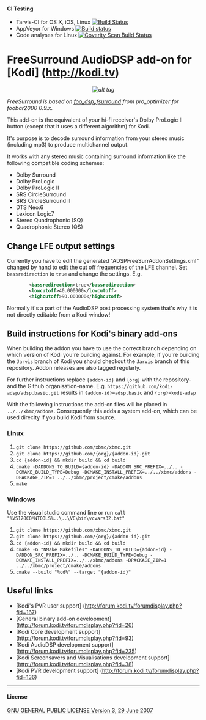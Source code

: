 #### CI Testing
* Tarvis-CI for OS X, iOS, Linux [![Build Status](https://travis-ci.org/kodi-adsp/adsp.freesurround.svg?branch=master)](https://travis-ci.org/kodi-adsp/adsp.freesurround)
* AppVeyor for Windows [![Build status](https://ci.appveyor.com/api/projects/status/4r006cum794fwlsb/branch/master?svg=true)](https://ci.appveyor.com/project/james4kodi-adsp/adsp-freesurround/branch/master)
* Code analyses for Linux [![Coverity Scan Build Status](https://scan.coverity.com/projects/5120/badge.svg)](https://scan.coverity.com/projects/5120)

# FreeSurround AudioDSP add-on for [Kodi] (http://kodi.tv)
*<p align="center">![alt tag](https://github.com/kodi-adsp/adsp.freesurround/blob/master/adsp.freesurround/icon.png)</p>*

*FreeSurround is based on [foo_dsp_fsurround](http://www.hydrogenaud.io/forums/index.php?showtopic=52235) from pro_optimizer for foobar2000 0.9.x.*

This add-on is the equivalent of your hi-fi receiver's Dolby ProLogic II button (except that it uses a
different algorithm) for Kodi.

It's purpose is to decode surround information from your stereo music (including mp3) to produce
multichannel output.

It works with any stereo music containing surround information like the following compatible  coding schemes:

- Dolby Surround
- Dolby ProLogic
- Dolby ProLogic II
- SRS CircleSurround
- SRS CircleSurround II
- DTS Neo:6
- Lexicon Logic7
- Stereo Quadrophonic (SQ)
- Quadrophonic Stereo (QS)

## Change LFE output settings
Currently you have to edit the generated "ADSPFreeSurrAddonSettings.xml" changed by hand to edit the cut off frequencies of the LFE channel.
Set `bassredirection` to `true` and change the settings. E.g.
```XML
        <bassredirection>true</bassredirection>
        <lowcutoff>40.000000</lowcutoff>
        <highcutoff>90.000000</highcutoff>
```
Normally it's a part of the AudioDSP post processing system that's why it is not directly editable from a Kodi window!

## Build instructions for Kodi's binary add-ons

When building the addon you have to use the correct branch depending on which version of Kodi you're building against. 
For example, if you're building the `Jarvis` branch of Kodi you should checkout the `Jarvis` branch of this repository. 
Addon releases are also tagged regularly.

For further instructions replace `{addon-id}` and `{org}` with the repository- and the Github organisation-name.
E.g. `https://github.com/kodi-adsp/adsp.basic.git` results in `{addon-id}=adsp.basic` and `{org}=kodi-adsp`

With the following instructions the add-on files will be placed in `../../xbmc/addons`. Consequently this adds a system add-on, which can be used direclty if you build Kodi from source.

### Linux

1. `git clone https://github.com/xbmc/xbmc.git`
2. `git clone https://github.com/{org}/{addon-id}.git`
3. `cd {addon-id} && mkdir build && cd build`
4. `cmake -DADDONS_TO_BUILD={addon-id} -DADDON_SRC_PREFIX=../.. -DCMAKE_BUILD_TYPE=Debug -DCMAKE_INSTALL_PREFIX=../../xbmc/addons -DPACKAGE_ZIP=1 ../../xbmc/project/cmake/addons`
5. `make`

### Windows

Use the visual studio command line or run `call "%VS120COMNTOOLS%..\..\VC\bin\vcvars32.bat"`

1. `git clone https://github.com/xbmc/xbmc.git`
2. `git clone https://github.com/{org}/{addon-id}.git`
3. `cd {addon-id} && mkdir build && cd build`
4. `cmake -G "NMake Makefiles" -DADDONS_TO_BUILD={addon-id} -DADDON_SRC_PREFIX=../.. -DCMAKE_BUILD_TYPE=Debug -DCMAKE_INSTALL_PREFIX=../../xbmc/addons -DPACKAGE_ZIP=1 ../../xbmc/project/cmake/addons`
5. `cmake --build "%cd%" --target "{addon-id}"`


## Useful links

* [Kodi's PVR user support] (http://forum.kodi.tv/forumdisplay.php?fid=167)
* [General binary add-on development] (http://forum.kodi.tv/forumdisplay.php?fid=26)
* [Kodi Core development support] (http://forum.kodi.tv/forumdisplay.php?fid=93)
* [Kodi AudioDSP development support] (http://forum.kodi.tv/forumdisplay.php?fid=235)
* [Kodi Screensavers and Visualisations development support] (http://forum.kodi.tv/forumdisplay.php?fid=38)
* [Kodi PVR development support] (http://forum.kodi.tv/forumdisplay.php?fid=136)

-------------
#### License
[GNU GENERAL PUBLIC LICENSE Version 3, 29 June 2007](https://github.com/kodi-adsp/adsp.freesurround/blob/master/LICENSE.md)
